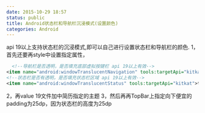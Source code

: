 ```yaml
---
date: 2015-10-29 18:57
status: public
title: Android状态栏和导航栏沉浸模式(设置颜色)
categories: Android
---
```



api 19以上支持状态栏的沉浸模式,即可以自己进行设置状态栏和导航栏的颜色.
1，首先还要再style中设置指定属性，
```xml
  <!--导航栏是否透明，是否填充底部虚拟按键栏 api 19以上有效-->  
<item name="android:windowTranslucentNavigation" tools:targetApi="kitkat">false</item>  
<!--状态栏是否有透明，是否填充状态栏区域 api 19以上有效-->  
<item name="android:windowTranslucentStatus" tools:targetApi="kitkat">true</item>
```
2，再value 19文件加中简历指定的主题
3，然后再再TopBar上指定向下便宜的padding为25dp，因为状态栏的高度为25dp